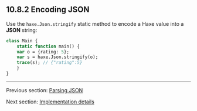 ## 10.8.2 Encoding JSON

Use the `haxe.Json.stringify` static method to encode a Haxe value into a **JSON** string:
```haxe
class Main {
	static function main() {
    var o = {rating: 5};
    var s = haxe.Json.stringify(o);
    trace(s); // {"rating":5}
	}
}

```

---

Previous section: [Parsing JSON](std-Json-parsing.md)

Next section: [Implementation details](std-Json-implementation-details.md)